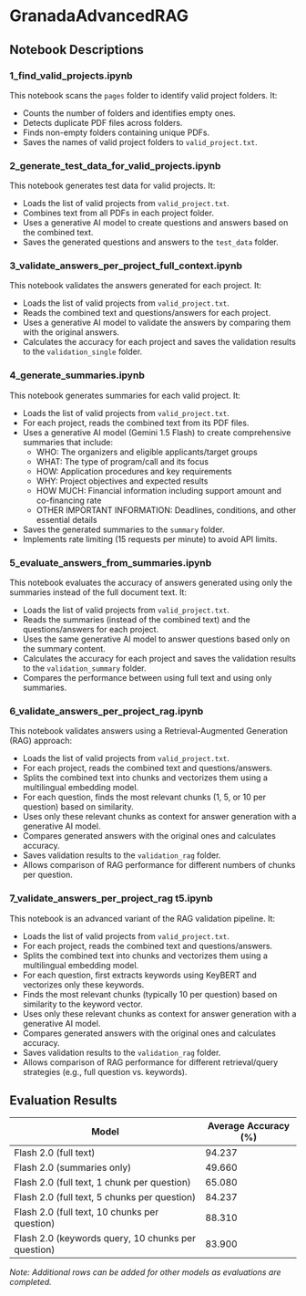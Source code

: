 # GranadaAdvancedRAG

## Notebook Descriptions

### 1_find_valid_projects.ipynb
This notebook scans the `pages` folder to identify valid project folders. It:
- Counts the number of folders and identifies empty ones.
- Detects duplicate PDF files across folders.
- Finds non-empty folders containing unique PDFs.
- Saves the names of valid project folders to `valid_project.txt`.

### 2_generate_test_data_for_valid_projects.ipynb
This notebook generates test data for valid projects. It:
- Loads the list of valid projects from `valid_project.txt`.
- Combines text from all PDFs in each project folder.
- Uses a generative AI model to create questions and answers based on the combined text.
- Saves the generated questions and answers to the `test_data` folder.

### 3_validate_answers_per_project_full_context.ipynb
This notebook validates the answers generated for each project. It:
- Loads the list of valid projects from `valid_project.txt`.
- Reads the combined text and questions/answers for each project.
- Uses a generative AI model to validate the answers by comparing them with the original answers.
- Calculates the accuracy for each project and saves the validation results to the `validation_single` folder.

### 4_generate_summaries.ipynb
This notebook generates summaries for each valid project. It:
- Loads the list of valid projects from `valid_project.txt`.
- For each project, reads the combined text from its PDF files.
- Uses a generative AI model (Gemini 1.5 Flash) to create comprehensive summaries that include:
  - WHO: The organizers and eligible applicants/target groups
  - WHAT: The type of program/call and its focus
  - HOW: Application procedures and key requirements
  - WHY: Project objectives and expected results 
  - HOW MUCH: Financial information including support amount and co-financing rate
  - OTHER IMPORTANT INFORMATION: Deadlines, conditions, and other essential details
- Saves the generated summaries to the `summary` folder.
- Implements rate limiting (15 requests per minute) to avoid API limits.

### 5_evaluate_answers_from_summaries.ipynb
This notebook evaluates the accuracy of answers generated using only the summaries instead of the full document text. It:
- Loads the list of valid projects from `valid_project.txt`.
- Reads the summaries (instead of the combined text) and the questions/answers for each project.
- Uses the same generative AI model to answer questions based only on the summary content.
- Calculates the accuracy for each project and saves the validation results to the `validation_summary` folder.
- Compares the performance between using full text and using only summaries.

### 6_validate_answers_per_project_rag.ipynb
This notebook validates answers using a Retrieval-Augmented Generation (RAG) approach:
- Loads the list of valid projects from `valid_project.txt`.
- For each project, reads the combined text and questions/answers.
- Splits the combined text into chunks and vectorizes them using a multilingual embedding model.
- For each question, finds the most relevant chunks (1, 5, or 10 per question) based on similarity.
- Uses only these relevant chunks as context for answer generation with a generative AI model.
- Compares generated answers with the original ones and calculates accuracy.
- Saves validation results to the `validation_rag` folder.
- Allows comparison of RAG performance for different numbers of chunks per question.

### 7_validate_answers_per_project_rag t5.ipynb
This notebook is an advanced variant of the RAG validation pipeline. It:
- Loads the list of valid projects from `valid_project.txt`.
- For each project, reads the combined text and questions/answers.
- Splits the combined text into chunks and vectorizes them using a multilingual embedding model.
- For each question, first extracts keywords using KeyBERT and vectorizes only these keywords.
- Finds the most relevant chunks (typically 10 per question) based on similarity to the keyword vector.
- Uses only these relevant chunks as context for answer generation with a generative AI model.
- Compares generated answers with the original ones and calculates accuracy.
- Saves validation results to the `validation_rag` folder.
- Allows comparison of RAG performance for different retrieval/query strategies (e.g., full question vs. keywords).

## Evaluation Results

| Model                                | Average Accuracy (%) |
|--------------------------------------|-----------------------|
| Flash 2.0 (full text)                | 94.237               |
| Flash 2.0 (summaries only)           | 49.660               |
| Flash 2.0 (full text, 1 chunk per question) | 65.080               |
| Flash 2.0 (full text, 5 chunks per question) | 84.237               |
| Flash 2.0 (full text, 10 chunks per question) | 88.310               |
| Flash 2.0 (keywords query, 10 chunks per question)  | 83.900               |

*Note: Additional rows can be added for other models as evaluations are completed.*